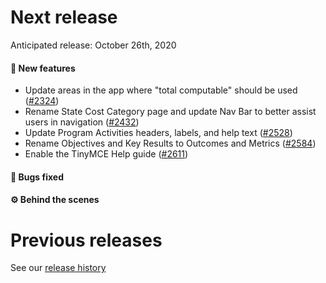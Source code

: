 # Next release

Anticipated release: October 26th, 2020

#### 🚀 New features

- Update areas in the app where "total computable" should be used ([#2324])
- Rename State Cost Category page and update Nav Bar to better assist users in navigation ([#2432])
- Update Program Activities headers, labels, and help text ([#2528])
- Rename Objectives and Key Results to Outcomes and Metrics ([#2584])
- Enable the TinyMCE Help guide ([#2611])

#### 🐛 Bugs fixed

#### ⚙️ Behind the scenes

# Previous releases

See our [release history](https://github.com/CMSgov/eAPD/releases)

[#2324]: https://github.com/CMSgov/eAPD/issues/2324
[#2432]: https://github.com/CMSgov/eAPD/issues/2432
[#2528]: https://github.com/CMSgov/eAPD/issues/2528
[#2584]: https://github.com/CMSgov/eAPD/issues/2584
[#2611]: https://github.com/CMSgov/eAPD/issues/2611
